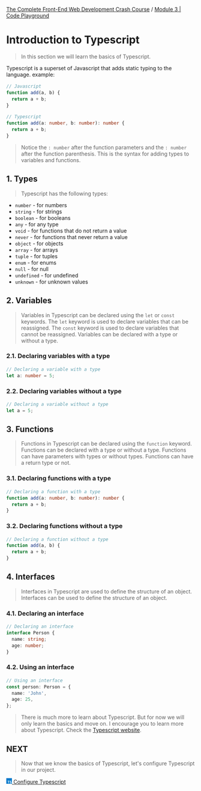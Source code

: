 [The Complete Front-End Web Development Crash Course](../README.md) / [Module 3 | Code Playground](./README.md)

# Introduction to Typescript
> In this section we will learn the basics of Typescript.

Typescript is a superset of Javascript that adds static typing to the language.
example:
```js
// Javascript
function add(a, b) {
  return a + b;
}
```
```ts
// Typescript
function add(a: number, b: number): number {
  return a + b;
}
```
> Notice the `: number` after the function parameters and the `: number` after the function parenthesis.
> This is the syntax for adding types to variables and functions.

## 1. Types
> Typescript has the following types:
- `number` - for numbers
- `string` - for strings
- `boolean` - for booleans
- `any` - for any type
- `void` - for functions that do not return a value
- `never` - for functions that never return a value
- `object` - for objects
- `array` - for arrays
- `tuple` - for tuples
- `enum` - for enums
- `null` - for null
- `undefined` - for undefined
- `unknown` - for unknown values

## 2. Variables
> Variables in Typescript can be declared using the `let` or `const` keywords.
> The `let` keyword is used to declare variables that can be reassigned.
> The `const` keyword is used to declare variables that cannot be reassigned.
> Variables can be declared with a type or without a type.

### 2.1. Declaring variables with a type
```ts
// Declaring a variable with a type
let a: number = 5;
```
### 2.2. Declaring variables without a type
```ts
// Declaring a variable without a type
let a = 5;
```

## 3. Functions
> Functions in Typescript can be declared using the `function` keyword.
> Functions can be declared with a type or without a type.
> Functions can have parameters with types or without types.
> Functions can have a return type or not.

### 3.1. Declaring functions with a type
```ts
// Declaring a function with a type
function add(a: number, b: number): number {
  return a + b;
}
```
### 3.2. Declaring functions without a type
```ts
// Declaring a function without a type
function add(a, b) {
  return a + b;
}
```

## 4. Interfaces
> Interfaces in Typescript are used to define the structure of an object.
> Interfaces can be used to define the structure of an object.

### 4.1. Declaring an interface
```ts
// Declaring an interface
interface Person {
  name: string;
  age: number;
}
```
### 4.2. Using an interface
```ts
// Using an interface
const person: Person = {
  name: 'John',
  age: 25,
};
```

> There is much more to learn about Typescript.
> But for now we will only learn the basics and move on.
> I encourage you to learn more about Typescript.
> Check the [Typescript website](https://www.typescriptlang.org/).

## NEXT
> Now that we know the basics of Typescript, let's configure Typescript in our project.

[<img src="../imgs/typescript-icon.jpeg" width="15"/> Configure Typescript](./configureTypescript.md)
